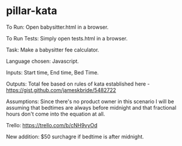 pillar-kata
===========
To Run: Open babysitter.html in a browser.

To Run Tests: Simply open tests.html in a browser.

Task: Make a babysitter fee calculator.

Language chosen: Javascript.

Inputs: Start time, End time, Bed Time.

Outputs: Total fee based on rules of kata established here - https://gist.github.com/jameskbride/5482722

Assumptions: Since there's no product owner in this scenario I will be assuming that bedtimes are always before midnight and that fractional hours don't come into the equation at all.

Trello: https://trello.com/b/cNH9vyOd

New addition: $50 surchagre if bedtime is after midnight.